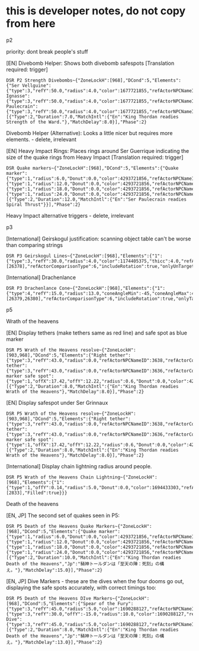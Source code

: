 # this is developer notes, do not copy from here
p2

priority: dont break people's stuff

[EN] Divebomb Helper: Shows both divebomb safespots [Translation required: trigger]
```
DSR P2 Strength Divebombs~{"ZoneLockH":[968],"DCond":5,"Elements":{"Ser Vellguine":{"type":3,"refY":50.0,"radius":4.0,"color":1677721855,"refActorNPCNameID":3636,"refActorComparisonType":6,"includeHitbox":true,"includeRotation":true,"onlyUnTargetable":true},"Ser Ignasse":{"type":3,"refY":50.0,"radius":4.0,"color":1677721855,"refActorNPCNameID":3638,"refActorComparisonType":6,"includeHitbox":true,"includeRotation":true,"onlyUnTargetable":true},"Ser Paulecrain":{"type":3,"refY":50.0,"radius":4.0,"color":1677721855,"refActorNPCNameID":3637,"refActorComparisonType":6,"includeHitbox":true,"includeRotation":true,"onlyUnTargetable":true}},"UseTriggers":true,"Triggers":[{"Type":2,"Duration":7.0,"MatchIntl":{"En":"King Thordan readies Strength of the Ward."},"MatchDelay":8.0}],"Phase":2}
```



Divebomb Helper (Alternative): Looks a little nicer but requires more elements. - delete, irrelevant


[EN] Heavy Impact Rings: Places rings around Ser Guerrique indicating the size of the quake rings from Heavy Impact [Translation required: trigger]
```
DSR Quake markers~{"ZoneLockH":[968],"DCond":5,"Elements":{"Quake marker":{"type":1,"radius":6.0,"Donut":0.0,"color":4293721856,"refActorNPCNameID":3641,"refActorComparisonType":6,"includeRotation":true,"onlyUnTargetable":true},"2":{"type":1,"radius":12.0,"Donut":0.0,"color":4293721856,"refActorNPCNameID":3641,"refActorComparisonType":6,"includeRotation":true,"onlyUnTargetable":true},"3":{"type":1,"radius":18.0,"Donut":0.0,"color":4293721856,"refActorNPCNameID":3641,"refActorComparisonType":6,"includeRotation":true,"onlyUnTargetable":true},"4":{"type":1,"radius":24.0,"Donut":0.0,"color":4293721856,"refActorNPCNameID":3641,"refActorComparisonType":6,"includeRotation":true,"onlyUnTargetable":true}},"UseTriggers":true,"Triggers":[{"Type":2,"Duration":12.0,"MatchIntl":{"En":"Ser Paulecrain readies Spiral Thrust"}}],"Phase":2}
```

Heavy Impact alternative triggers - delete, irrelevant



p3


[International] Geirskogul
justification: scanning object table can't be worse than comparing strings
```
DSR P3 Geirskogul Lines~{"ZoneLockH":[968],"Elements":{"1":{"type":3,"refY":30.0,"radius":4.0,"color":1174405375,"thicc":4.0,"refActorNPCNameID":3458,"refActorRequireCast":true,"refActorCastId":[26378],"refActorComparisonType":6,"includeRotation":true,"onlyUnTargetable":true}},"Phase":2}
```


[International] Drachenlance
```
DSR P3 Drachenlance Cone~{"ZoneLockH":[968],"Elements":{"1":{"type":4,"refY":15.0,"radius":13.0,"coneAngleMin":-45,"coneAngleMax":45,"color":4294967040,"thicc":3.0,"refActorNPCNameID":3458,"refActorRequireCast":true,"refActorCastId":[26379,26380],"refActorComparisonType":6,"includeRotation":true,"onlyTargetable":true,"Filled":true}},"Phase":2}
```


p5

Wrath of the heavens

[EN] Display tethers (make tethers same as red line) and safe spot as blue marker
```
DSR P5 Wrath of the Heavens resolve~{"ZoneLockH":[903,968],"DCond":5,"Elements":{"Right tether":{"type":3,"refY":43.0,"radius":0.0,"refActorNPCNameID":3638,"refActorComparisonType":6,"includeRotation":true,"onlyVisible":true,"AdditionalRotation":6.2308254},"Left tether":{"type":3,"refY":43.0,"radius":0.0,"refActorNPCNameID":3636,"refActorComparisonType":6,"includeRotation":true,"onlyVisible":true,"AdditionalRotation":0.05235988},"Blue marker safe spot":{"type":1,"offX":17.42,"offY":12.22,"radius":0.6,"Donut":0.0,"color":4294901787,"thicc":7.6,"refActorNPCNameID":3984,"refActorComparisonType":6,"includeRotation":true,"onlyVisible":true}},"UseTriggers":true,"Triggers":[{"Type":2,"Duration":8.0,"MatchIntl":{"En":"King Thordan readies Wrath of the Heavens"},"MatchDelay":8.0}],"Phase":2}
```

[EN] Display safespot under Ser Grinnaux
```
DSR P5 Wrath of the Heavens resolve~{"ZoneLockH":[903,968],"DCond":5,"Elements":{"Right tether":{"type":3,"refY":43.0,"radius":0.0,"refActorNPCNameID":3638,"refActorComparisonType":6,"includeRotation":true,"onlyVisible":true,"AdditionalRotation":6.2308254},"Left tether":{"type":3,"refY":43.0,"radius":0.0,"refActorNPCNameID":3636,"refActorComparisonType":6,"includeRotation":true,"onlyVisible":true,"AdditionalRotation":0.05235988},"Blue marker safe spot":{"type":1,"offX":17.42,"offY":12.22,"radius":0.6,"Donut":0.0,"color":4294901787,"thicc":7.6,"refActorNPCNameID":3984,"refActorComparisonType":6,"includeRotation":true,"onlyVisible":true}},"UseTriggers":true,"Triggers":[{"Type":2,"Duration":8.0,"MatchIntl":{"En":"King Thordan readies Wrath of the Heavens"},"MatchDelay":8.0}],"Phase":2}
```


[International] Display chain lightning radius around people.
```
DSR P5 Wrath of the Heavens Chain Lightning~{"ZoneLockH":[968],"Elements":{"1":{"type":1,"offY":0.14,"radius":5.0,"Donut":0.0,"color":1694433303,"refActorName":"*","refActorRequireBuff":true,"refActorBuffId":[2833],"Filled":true}}}
```


Death of the heavens

[EN, JP] The second set of quakes seen in P5:
```
DSR P5 Death of the Heavens Quake Markers~{"ZoneLockH":[968],"DCond":5,"Elements":{"Quake marker":{"type":1,"radius":6.0,"Donut":0.0,"color":4293721856,"refActorNPCNameID":3641,"refActorComparisonType":6,"includeRotation":true,"onlyUnTargetable":true},"2":{"type":1,"radius":12.0,"Donut":0.0,"color":4293721856,"refActorNPCNameID":3641,"refActorComparisonType":6,"includeRotation":true,"onlyUnTargetable":true},"3":{"type":1,"radius":18.0,"Donut":0.0,"color":4293721856,"refActorNPCNameID":3641,"refActorComparisonType":6,"includeRotation":true,"onlyUnTargetable":true},"4":{"type":1,"radius":24.0,"Donut":0.0,"color":4293721856,"refActorNPCNameID":3641,"refActorComparisonType":6,"includeRotation":true,"onlyUnTargetable":true}},"UseTriggers":true,"Triggers":[{"Type":2,"Duration":10.0,"MatchIntl":{"En":"King Thordan readies Death of the Heavens","Jp":"騎神トールダンは「至天の陣：死刻」の構え。"},"MatchDelay":15.0}],"Phase":2}
```
[EN, JP] Dive Markers - these are the dives when the four dooms go out, displaying the safe spots accurately, with correct timings too:
```
DSR P5 Death of the Heavens DIve Markers~{"ZoneLockH":[968],"DCond":5,"Elements":{"Spear of the Fury":{"type":3,"refY":45.0,"radius":5.0,"color":1690288127,"refActorNPCNameID":3633,"refActorComparisonType":6,"includeRotation":true,"onlyUnTargetable":true},"Cauterize":{"type":3,"refY":30.0,"offY":-15.0,"radius":10.0,"color":1690288127,"refActorNPCNameID":3641,"refActorComparisonType":6,"includeRotation":true,"onlyUnTargetable":true},"Twisting Dive":{"type":3,"refY":45.0,"radius":5.0,"color":1690288127,"refActorNPCNameID":3984,"refActorComparisonType":6,"includeRotation":true,"onlyUnTargetable":true}},"UseTriggers":true,"Triggers":[{"Type":2,"Duration":8.0,"MatchIntl":{"En":"King Thordan readies Death of the Heavens","Jp":"騎神トールダンは「至天の陣：死刻」の構え。"},"MatchDelay":13.0}],"Phase":2}
```
